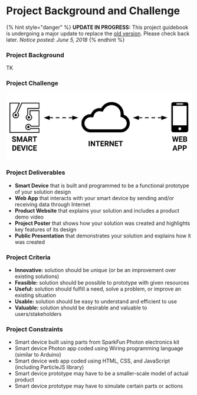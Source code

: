 # Project Background and Challenge

{% hint style="danger" %}
**UPDATE IN PROGRESS:** This project guidebook is undergoing a major update to replace the [old version](https://docs.idew.org/internet-of-things-project/). Please check back later.  _Notice posted: June 5, 2018_
{% endhint %}

### Project Background

TK

### Project Challenge

![](.gitbook/assets/smart-device-system.png)

### Project Deliverables

* **Smart Device** that is built and programmed to be a functional prototype of your solution design
* **Web App** that interacts with your smart device by sending and/or receiving data through Internet
* **Product Website** that explains your solution and includes a product demo video
* **Project Poster** that shows how your solution was created and highlights key features of its design
* **Public Presentation** that demonstrates your solution and explains how it was created

### Project Criteria

* **Innovative:** solution should be unique \(or be an improvement over existing solutions\)
* **Feasible:** solution should be possible to prototype with given resources
* **Useful:** solution should fulfill a need, solve a problem, or improve an existing situation
* **Usable:** solution should be easy to understand and efficient to use
* **Valuable:** solution should be desirable and valuable to users/stakeholders

### Project Constraints

* Smart device built using parts from SparkFun Photon electronics kit​
* Smart device Photon app coded using Wiring programming language \(similar to Arduino\)
* Smart device web app coded using HTML, CSS, and JavaScript \(including ParticleJS library\)
* Smart device prototype may have to be a smaller-scale model of actual product
* Smart device prototype may have to simulate certain parts or actions

